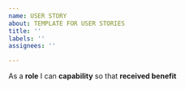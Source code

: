 ```yaml
---
name: USER STORY
about: TEMPLATE FOR USER STORIES
title: ''
labels: ''
assignees: ''

---
```


As a **role** I can **capability** so that **received benefit**
